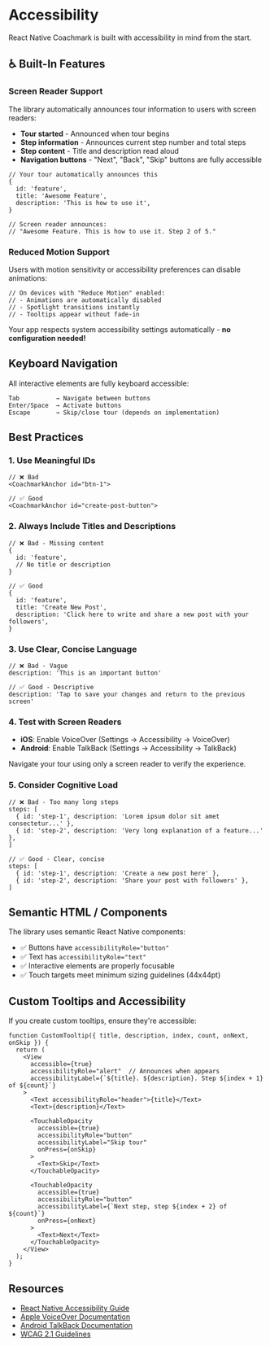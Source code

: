 # Accessibility

React Native Coachmark is built with accessibility in mind from the start.

## ♿️ Built-In Features

### Screen Reader Support

The library automatically announces tour information to users with screen readers:

- **Tour started** - Announced when tour begins
- **Step information** - Announces current step number and total steps
- **Step content** - Title and description read aloud
- **Navigation buttons** - "Next", "Back", "Skip" buttons are fully accessible

```tsx
// Your tour automatically announces this
{
  id: 'feature',
  title: 'Awesome Feature',
  description: 'This is how to use it',
}

// Screen reader announces:
// "Awesome Feature. This is how to use it. Step 2 of 5."
```

### Reduced Motion Support

Users with motion sensitivity or accessibility preferences can disable animations:

```tsx
// On devices with "Reduce Motion" enabled:
// - Animations are automatically disabled
// - Spotlight transitions instantly
// - Tooltips appear without fade-in
```

Your app respects system accessibility settings automatically - **no configuration needed!**

## Keyboard Navigation

All interactive elements are fully keyboard accessible:

```
Tab          → Navigate between buttons
Enter/Space  → Activate buttons
Escape       → Skip/close tour (depends on implementation)
```

## Best Practices

### 1. Use Meaningful IDs

```tsx
// ❌ Bad
<CoachmarkAnchor id="btn-1">

// ✅ Good
<CoachmarkAnchor id="create-post-button">
```

### 2. Always Include Titles and Descriptions

```tsx
// ❌ Bad - Missing content
{
  id: 'feature',
  // No title or description
}

// ✅ Good
{
  id: 'feature',
  title: 'Create New Post',
  description: 'Click here to write and share a new post with your followers',
}
```

### 3. Use Clear, Concise Language

```tsx
// ❌ Bad - Vague
description: 'This is an important button'

// ✅ Good - Descriptive
description: 'Tap to save your changes and return to the previous screen'
```

### 4. Test with Screen Readers

- **iOS**: Enable VoiceOver (Settings → Accessibility → VoiceOver)
- **Android**: Enable TalkBack (Settings → Accessibility → TalkBack)

Navigate your tour using only a screen reader to verify the experience.

### 5. Consider Cognitive Load

```tsx
// ❌ Bad - Too many long steps
steps: [
  { id: 'step-1', description: 'Lorem ipsum dolor sit amet consectetur...' },
  { id: 'step-2', description: 'Very long explanation of a feature...' },
]

// ✅ Good - Clear, concise
steps: [
  { id: 'step-1', description: 'Create a new post here' },
  { id: 'step-2', description: 'Share your post with followers' },
]
```

## Semantic HTML / Components

The library uses semantic React Native components:

- ✅ Buttons have `accessibilityRole="button"`
- ✅ Text has `accessibilityRole="text"`
- ✅ Interactive elements are properly focusable
- ✅ Touch targets meet minimum sizing guidelines (44x44pt)

## Custom Tooltips and Accessibility

If you create custom tooltips, ensure they're accessible:

```tsx
function CustomTooltip({ title, description, index, count, onNext, onSkip }) {
  return (
    <View
      accessible={true}
      accessibilityRole="alert"  // Announces when appears
      accessibilityLabel={`${title}. ${description}. Step ${index + 1} of ${count}`}
    >
      <Text accessibilityRole="header">{title}</Text>
      <Text>{description}</Text>

      <TouchableOpacity
        accessible={true}
        accessibilityRole="button"
        accessibilityLabel="Skip tour"
        onPress={onSkip}
      >
        <Text>Skip</Text>
      </TouchableOpacity>

      <TouchableOpacity
        accessible={true}
        accessibilityRole="button"
        accessibilityLabel={`Next step, step ${index + 2} of ${count}`}
        onPress={onNext}
      >
        <Text>Next</Text>
      </TouchableOpacity>
    </View>
  );
}
```

## Resources

- [React Native Accessibility Guide](https://reactnative.dev/docs/accessibility)
- [Apple VoiceOver Documentation](https://www.apple.com/accessibility/voiceover/)
- [Android TalkBack Documentation](https://support.google.com/accessibility/android/answer/6283677)
- [WCAG 2.1 Guidelines](https://www.w3.org/WAI/WCAG21/quickref/)
